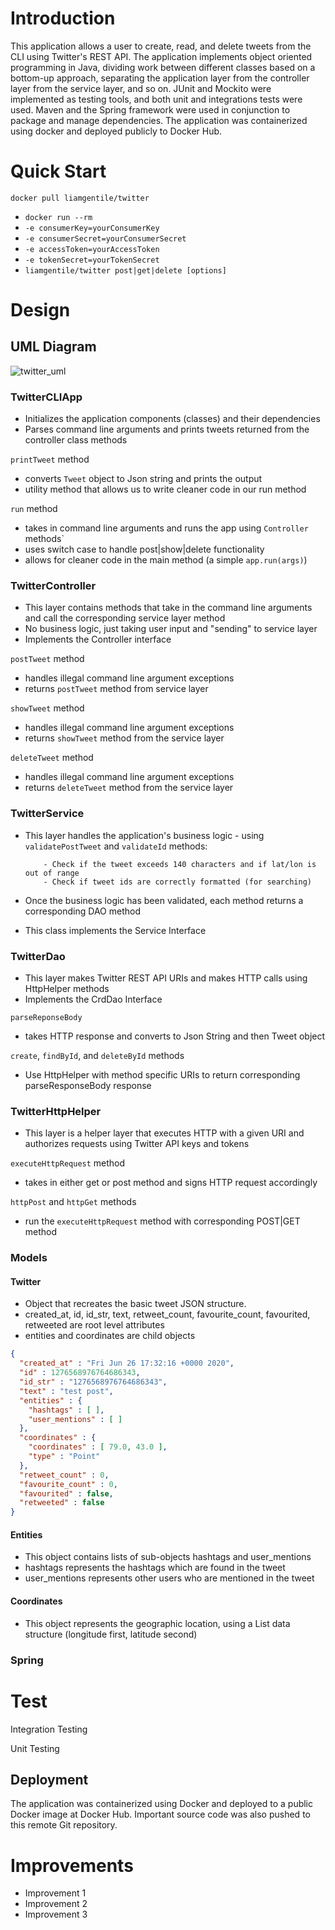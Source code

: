 # Introduction

This application allows a user to create, read, and delete tweets from the CLI using Twitter's REST API. The application implements object oriented programming in Java, dividing work between different classes based on a bottom-up approach, separating the application layer from the controller layer from the service layer, and so on. JUnit and Mockito were implemented as testing tools, and both unit and integrations tests were used. Maven and the Spring framework were used in conjunction to package and manage dependencies. The application was containerized using docker and deployed publicly to Docker Hub. 

# Quick Start

`docker pull liamgentile/twitter`

- `docker run --rm`
- `-e consumerKey=yourConsumerKey`
- `-e consumerSecret=yourConsumerSecret`
- `-e accessToken=yourAccessToken`
- `-e tokenSecret=yourTokenSecret`
- `liamgentile/twitter post|get|delete [options]`

# Design

## UML Diagram

![twitter_uml](https://user-images.githubusercontent.com/80293145/146214683-49547761-8d79-47a7-9a2d-2e722135ffc6.png)


### TwitterCLIApp

- Initializes the application components (classes) and their dependencies 
- Parses command line arguments and prints tweets returned from the controller class methods

`printTweet` method
- converts `Tweet` object to Json string and prints the output
- utility method that allows us to write cleaner code in our run method

`run` method
- takes in command line arguments and runs the app using `Controller` methods`
- uses switch case to handle post|show|delete functionality
- allows for cleaner code in the main method (a simple `app.run(args)`)

### TwitterController

- This layer contains methods that take in the command line arguments and call the corresponding service layer method
- No business logic, just taking user input and "sending" to service layer
- Implements the Controller interface

`postTweet` method
- handles illegal command line argument exceptions 
- returns `postTweet` method from service layer

`showTweet` method
- handles illegal command line argument exceptions
- returns `showTweet` method from the service layer

`deleteTweet` method
- handles illegal command line argument exceptions
- returns `deleteTweet` method from the service layer 


### TwitterService

- This layer handles the application's business logic - using `validatePostTweet` and `validateId` methods:

          - Check if the tweet exceeds 140 characters and if lat/lon is out of range
          - Check if tweet ids are correctly formatted (for searching)
           
- Once the business logic has been validated, each method returns a corresponding DAO method
- This class implements the Service Interface


### TwitterDao

- This layer makes Twitter REST API URIs and makes HTTP calls using HttpHelper methods
- Implements the CrdDao Interface

`parseReponseBody` 
- takes HTTP response and converts to Json String and then Tweet object

`create`, `findById`, and `deleteById` methods
- Use HttpHelper with method specific URIs to return corresponding parseResponseBody response

### TwitterHttpHelper

- This layer is a helper layer that executes HTTP with a given URI and authorizes requests using Twitter API keys and tokens

`executeHttpRequest` method
- takes in either get or post method and signs HTTP request accordingly

`httpPost` and `httpGet` methods
- run the `executeHttpRequest` method with corresponding POST|GET method 

### Models

#### Twitter

- Object that recreates the basic tweet JSON structure.
- created_at, id, id_str, text, retweet_count, favourite_count, favourited, retweeted are root level attributes
- entities and coordinates are child objects

```json
{
  "created_at" : "Fri Jun 26 17:32:16 +0000 2020",
  "id" : 1276568976764686343,
  "id_str" : "1276568976764686343",
  "text" : "test post",
  "entities" : {
    "hashtags" : [ ],
    "user_mentions" : [ ]
  },
  "coordinates" : {
    "coordinates" : [ 79.0, 43.0 ],
    "type" : "Point"
  },
  "retweet_count" : 0,
  "favourite_count" : 0,
  "favourited" : false,
  "retweeted" : false
}
```

#### Entities

- This object contains lists of sub-objects hashtags and user_mentions
- hashtags represents the hashtags which are found in the tweet
- user_mentions represents other users who are mentioned in the tweet

#### Coordinates

- This object represents the geographic location, using a List<Double> data structure (longitude first, latitude second)

### Spring

# Test

Integration Testing

Unit Testing          

## Deployment
          
The application was containerized using Docker and deployed to a public Docker image at Docker Hub. Important source code was also pushed to this remote Git repository.           

# Improvements

- Improvement 1
- Improvement 2
- Improvement 3
